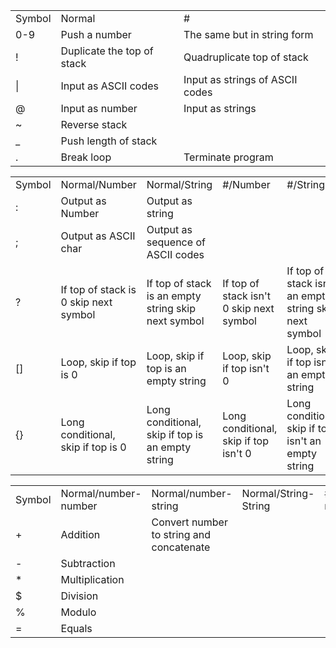 <table>
<tr><td>Symbol</td><td>Normal</td><td>#</td></tr>
<tr><td>0-9</td><td>Push a number</td><td>The same but in string form</td></tr>
<tr><td>!</td><td>Duplicate the top of stack</td><td>Quadruplicate top of stack</td></tr>
<tr><td>|</td><td>Input as ASCII codes</td><td>Input as strings of ASCII codes</td></tr>
<tr><td>@</td><td>Input as number</td><td>Input as strings</td></tr>
<tr><td>~</td><td>Reverse stack</td><td></td></tr>
<tr><td>_</td><td>Push length of stack</td><td></td></tr>
<tr><td>.</td><td>Break loop</td><td>Terminate program</td></tr>
</table>
<table>
<tr><td>Symbol</td><td>Normal/Number</td><td>Normal/String</td><td>#/Number</td><td>#/String</td></tr>
<tr><td>:</td><td>Output as Number</td><td>Output as string</td><td></td><td></td></tr>
<tr><td>;</td><td>Output as ASCII char</td><td>Output as sequence of ASCII codes</td><td></td><td></td></tr>
<tr><td>?</td><td>If top of stack is 0 skip next symbol</td><td>If top of stack is an empty string skip next symbol</td><td>If top of stack isn't 0 skip next symbol</td><td>If top of stack isn't an empty string skip next symbol</td></tr>
<tr><td>[]</td><td>Loop, skip if top is 0</td><td>Loop, skip if top is an empty string</td><td>Loop, skip if top isn't 0</td><td>Loop, skip if top isn't an empty string</td></tr>
<tr><td>{}</td><td>Long conditional, skip if top is 0</td><td>Long conditional, skip if top is an empty string</td><td>Long conditional, skip if top isn't 0</td><td>Long conditional, skip if top isn't an empty string</td></tr>
</table>
<table>
<tr><td>Symbol</td><td>Normal/number-number</td><td>Normal/number-string</td><td>Normal/String-String</td><td>#/number-number</td><td>#/number-string</td><td>#/String-String</td></tr>
<tr><td>+</td><td>Addition</td><td>Convert number to string and concatenate</td><td></td><td></td><td></td><td></td></tr>
<tr><td>-</td><td>Subtraction</td><td></td><td></td><td></td><td></td><td></td></tr>
<tr><td>*</td><td>Multiplication</td><td></td><td></td><td></td><td></td><td></td></tr>
<tr><td>$</td><td>Division</td><td></td><td></td><td></td><td></td><td></td></tr>
<tr><td>%</td><td>Modulo</td><td></td><td></td><td></td><td></td><td></td></tr>
<tr><td>=</td><td>Equals</td></tr>
</table>
